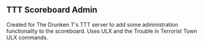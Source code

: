 
## TTT Scoreboard Admin ##

Created for The Drunken T's TTT server to add some administration functionality to the scoreboard. Uses ULX and the Trouble in Terrorist Town ULX commands.